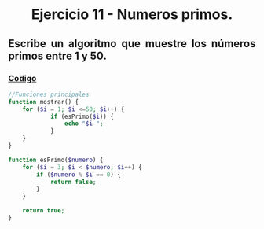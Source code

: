<div align="center">

# Ejercicio 11 - Numeros primos.

<div align="justify">

## Escribe un algoritmo que muestre los números primos entre 1 y 50.
   


### [Codigo](https://github.com/ATPRodriguez/AED/tree/main/Elementos-basicos-en-php/src/public/Ejercicio11)
```php
//Funciones principales
function mostrar() {
    for ($i = 1; $i <=50; $i++) {
            if (esPrimo($i)) {
                echo "$i ";
            }
    }
}

function esPrimo($numero) {
    for ($i = 3; $i < $numero; $i++) {
        if ($numero % $i == 0) {
            return false;
        } 
    }

    return true;
}
```

</div>

</div>